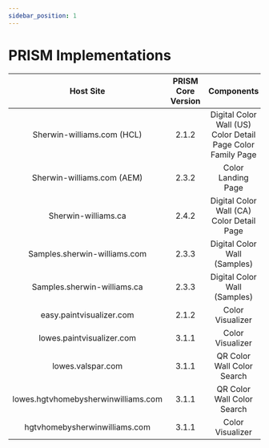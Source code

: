 ```yaml
---
sidebar_position: 1
---
```


# PRISM Implementations

|              Host Site              | PRISM Core Version |                         Components                          |
|:-----------------------------------:|:------------------:|:-----------------------------------------------------------:|
|     Sherwin-williams.com (HCL)      |       2.1.2        | Digital Color Wall (US) Color Detail Page Color Family Page |
|     Sherwin-williams.com (AEM)      |       2.3.2        |                     Color Landing Page                      |
|         Sherwin-williams.ca         |       2.4.2        |          Digital Color Wall (CA) Color Detail Page          |
|    Samples.sherwin-williams.com     |       2.3.3        |                Digital Color Wall (Samples)                 |
|     Samples.sherwin-williams.ca     |       2.3.3        |                Digital Color Wall (Samples)                 |
|      easy.paintvisualizer.com       |       2.1.2        |                      Color Visualizer                       |
|      lowes.paintvisualizer.com      |       3.1.1        |                      Color Visualizer                       |
|          lowes.valspar.com          |       3.1.1        |                 QR Color Wall Color Search                  |
| lowes.hgtvhomebysherwinwilliams.com |       3.1.1        |                 QR Color Wall Color Search                  |
|    hgtvhomebysherwinwilliams.com    |       3.1.1        |                      Color Visualizer                       |
